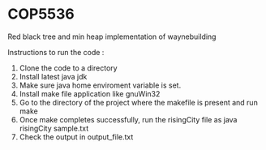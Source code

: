 # COP5536
Red black tree and min heap implementation of waynebuilding

Instructions to run the code :
1) Clone the code to a directory 
2) Install latest java jdk
3) Make sure java home enviroment variable is set.
4) Install make file application like gnuWin32
5) Go to the directory of the project where the makefile is present and run make 
6) Once make completes successfully, run the risingCity file as java risingCity sample.txt
7) Check the output in output_file.txt
